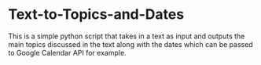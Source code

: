 # Text-to-Topics-and-Dates
This is a simple python script that takes in a text as input and outputs the main topics discussed in the text along with the dates which can be passed to Google Calendar API for example.
